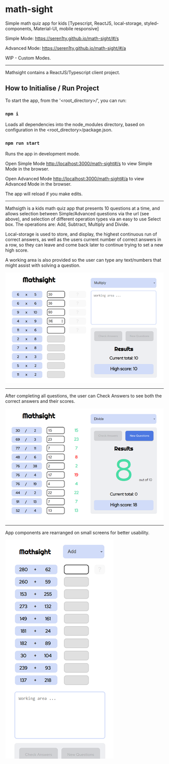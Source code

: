 # math-sight
Simple math quiz app for kids [Typescript, ReactJS, local-storage, styled-components, Material-UI, mobile responsive]

Simple Mode: https://seren1ty.github.io/math-sight/#/s

Advanced Mode: https://seren1ty.github.io/math-sight/#/a

WIP - Custom Modes.

***

Mathsight contains a ReactJS/Typescript client project.

## How to Initialise / Run Project

To start the app, from the '<root_directory>/', you can run:

### `npm i`

Loads all dependencies into the node_modules directory, based on configuration in the <root_directory>/package.json.

### `npm run start`

Runs the app in development mode.<br />

Open Simple Mode [http://localhost:3000/math-sight#/s](http://localhost:3000/math-sight#/s) to view Simple Mode in the browser.

Open Advanced Mode [http://localhost:3000/math-sight#/a](http://localhost:3000/math-sight#/a) to view Advanced Mode in the browser.

The app will reload if you make edits.

***

Mathsigth is a kids math quiz app that presents 10 questions at a time, and allows selection between Simple/Advanced
questions via the url (see above), and selection of different operation types via an easy to use Select box. The operations are:
Add, Subtract, Multiply and Divide.

Local-storage is used to store, and display, the highest continuous run of correct answers, as well as the users current
number of correct answers in a row, so they can leave and come back later to continue trying to set a new high score.

A working area is also provided so the user can type any text/numbers that might assist with solving a question.

![AC Tracker - Lap Records - Screenshot](./public/math-sight_questions_1_small.png)

***

After completing all questions, the user can Check Answers to see both the correct answers and their scores.

![AC Tracker - Login - Screenshot](./public/math-sight_answers_1_small.png)

***

App components are rearranged on small screens for better usability.

![AC Tracker - Edit Lap - Screenshot](./public/math-sight_mobile_1_small.png)
